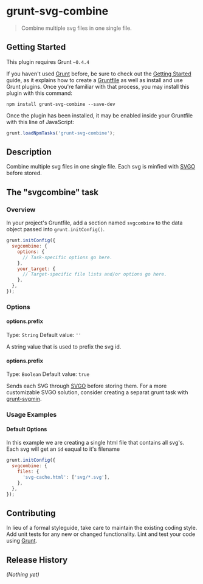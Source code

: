 # grunt-svg-combine

> Combine multiple svg files in one single file.

## Getting Started
This plugin requires Grunt `~0.4.4`

If you haven't used [Grunt](http://gruntjs.com/) before, be sure to check out the [Getting Started](http://gruntjs.com/getting-started) guide, as it explains how to create a [Gruntfile](http://gruntjs.com/sample-gruntfile) as well as install and use Grunt plugins. Once you're familiar with that process, you may install this plugin with this command:

```shell
npm install grunt-svg-combine --save-dev
```

Once the plugin has been installed, it may be enabled inside your Gruntfile with this line of JavaScript:

```js
grunt.loadNpmTasks('grunt-svg-combine');
```

## Description
Combine multiple svg files in one single file. Each svg is minfied with [SVGO](https://github.com/svg/svgo/) before stored. 

## The "svgcombine" task

### Overview
In your project's Gruntfile, add a section named `svgcombine` to the data object passed into `grunt.initConfig()`.

```js
grunt.initConfig({
  svgcombine: {
    options: {
      // Task-specific options go here.
    },
    your_target: {
      // Target-specific file lists and/or options go here.
    },
  },
});
```

### Options

#### options.prefix
Type: `String`
Default value: `''`

A string value that is used to prefix the svg id.

#### options.prefix
Type: `Boolean`
Default value: `true`

Sends each SVG through [SVGO](https://github.com/svg/svgo/) before storing them. For a more customizable SVGO solution, consider creating a separat grunt task with [grunt-svgmin](https://github.com/sindresorhus/grunt-svgmin).

### Usage Examples

#### Default Options
In this example we are creating a single html file that contains all svg's. Each svg will get an `id` eaqual to it's filename

```js
grunt.initConfig({
  svgcombine: {
    files: {
      'svg-cache.html': ['svg/*.svg'],
    },
  },
});
```


## Contributing
In lieu of a formal styleguide, take care to maintain the existing coding style. Add unit tests for any new or changed functionality. Lint and test your code using [Grunt](http://gruntjs.com/).

## Release History
_(Nothing yet)_
